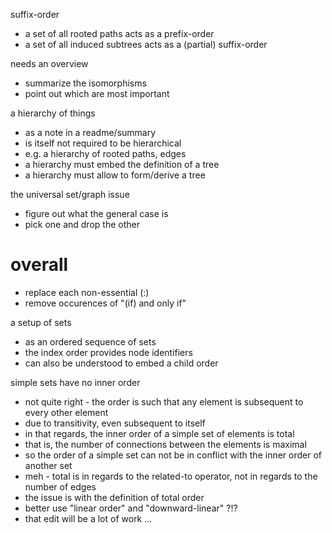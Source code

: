 
suffix-order
- a set of all rooted paths acts as a prefix-order
- a set of all induced subtrees acts as a (partial) suffix-order

needs an overview
- summarize the isomorphisms
- point out which are most important

a hierarchy of things
- as a note in a readme/summary
- is itself not required to be hierarchical
- e.g. a hierarchy of rooted paths, edges
- a hierarchy must embed the definition of a tree
- a hierarchy must allow to form/derive a tree

the universal set/graph issue
- figure out what the general case is
- pick one and drop the other

# overall

- replace each non-essential (:)
- remove occurences of "(if) and only if"

a setup of sets
- as an ordered sequence of sets
- the index order provides node identifiers
- can also be understood to embed a child order

simple sets have no inner order
- not quite right - the order is such that any
  element is subsequent to every other element
- due to transitivity, even subsequent to itself
- in that regards, the inner order of a simple
  set of elements is total
- that is, the number of connections between
  the elements is maximal
- so the order of a simple set can not be in
  conflict with the inner order of another set
- meh - total is in regards to the related-to
  operator, not in regards to the number of edges
- the issue is with the definition of total order
- better use "linear order" and "downward-linear" ?!?
- that edit will be a lot of work ...
